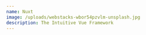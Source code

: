 ```yaml
---
name: Nuxt
image: /uploads/webstacks-wbor54pzvlm-unsplash.jpg
description: The Intuitive Vue Framework
---
```

